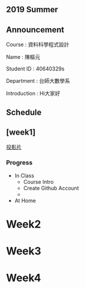 2019 Summer
----
Announcement
----
Course : 資料科學程式設計

Name : 陳樞元

Student ID : 40640329s

Department : 台師大數學系

Introduction : Hi大家好


Schedule
----
[week1]
----
[投影片](https://youtu.be/w3jLJU7DT5E)

### Progress ###
- In Class
    - Course Intro
    - Create Github Account
    - 
- At Home
    
# Week2
# Week3
# Week4
